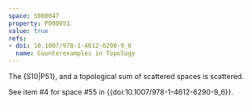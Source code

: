 ```yaml
---
space: S000047
property: P000051
value: true
refs:
- doi: 10.1007/978-1-4612-6290-9_6
  name: Counterexamples in Topology
---
```


The {S10|P51}, and a topological sum of scattered spaces is scattered.

See item #4 for space #55 in {{doi:10.1007/978-1-4612-6290-9_6}}.
